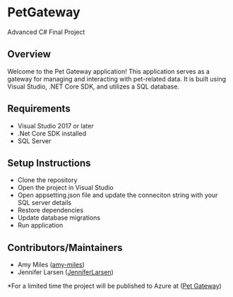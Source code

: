 # PetGateway
Advanced C# Final Project

## Overview
Welcome to the Pet Gateway application! This application serves as a gateway for managing and interacting with pet-related data. It is built using Visual Studio, .NET Core SDK, and utilizes a SQL database.

## Requirements
  - Visual Studio 2017 or later
  - .Net Core SDK installed
  - SQL Server

## Setup Instructions
  - Clone the repository
  - Open the project in Visual Studio
  - Open appsetting.json file and update the conneciton string with your SQL server details
  - Restore dependencies
  - Update database migrations
  - Run application

## Contributors/Maintainers
  - Amy Miles ([amy-miles](https://github.com/amy-miles))
  - Jennifer Larsen ([JenniferLarsen](https://github.com/JenniferLarsen))

*For a limited time the project will be published to Azure at ([Pet Gateway](https://cis174jldillinger.azurewebsites.net))

